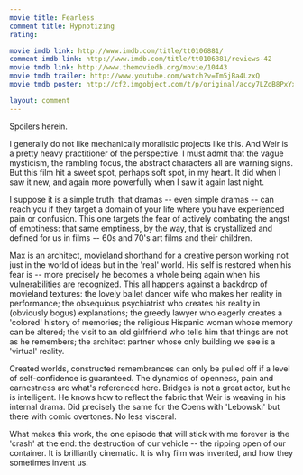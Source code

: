 ```yaml
---
movie title: Fearless
comment title: Hypnotizing
rating: 

movie imdb link: http://www.imdb.com/title/tt0106881/
comment imdb link: http://www.imdb.com/title/tt0106881/reviews-42
movie tmdb link: http://www.themoviedb.org/movie/10443
movie tmdb trailer: http://www.youtube.com/watch?v=Tm5jBa4LzxQ
movie tmdb poster: http://cf2.imgobject.com/t/p/original/accy7LZoB8PxYxfrxxT4irYSbLY.jpg

layout: comment
---
```


Spoilers herein.

I generally do not like mechanically moralistic projects like this. And Weir is a pretty heavy practitioner of the perspective. I must admit that the vague mysticism, the rambling focus, the abstract characters all are warning signs. But this film hit a sweet spot, perhaps soft spot, in my heart. It did when I saw it new, and again more powerfully when I saw it again last night.

I suppose it is a simple truth: that dramas -- even simple dramas -- can reach you if they target a domain of your life where you have experienced pain or confusion. This one targets the fear of actively combating the angst of emptiness: that same emptiness, by the way, that is crystallized and defined for us in films -- 60s and 70's art films and their children.

Max is an architect, movieland shorthand for a creative person working not just in the world of ideas but in the 'real' world. His self is restored when his fear is -- more precisely he becomes a whole being again when his vulnerabilities are recognized. This all happens against a backdrop of movieland textures: the lovely ballet dancer wife who makes her reality in performance; the obsequious psychiatrist who creates his reality in (obviously bogus) explanations; the greedy lawyer who eagerly creates a 'colored' history of memories; the religious Hispanic woman whose memory can be altered; the visit to an old girlfriend who tells him that things are not as he remembers; the architect partner whose only building we see is a 'virtual' reality.

Created worlds, constructed remembrances can only be pulled off if a level of self-confidence is guaranteed. The dynamics of openness, pain and earnestness are what's referenced here. Bridges is not a great actor, but he is intelligent. He knows how to reflect the fabric that Weir is weaving in his internal drama. Did precisely the same for the Coens with 'Lebowski' but there with comic overtones. No less visceral.

What makes this work, the one episode that will stick with me forever is the 'crash' at the end: the destruction of our vehicle -- the ripping open of our container. It is brilliantly cinematic. It is why film was invented, and how they sometimes invent us.